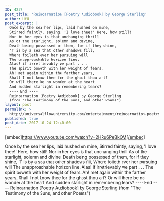 ```yaml
---
ID: 4257
post_title: 'Reincarnation [Poetry Audiobook] by George Sterling'
author: UfU
post_excerpt: |
  Once by the sea her lips, laid hushed on mine,
  Stirred faintly, saying, 'I love thee!' Here, how still!
  Nor in her eyes is that unchanging thrill
  As of the starlight, solemn and divine,
  Death being possessed of them, for if they shine,
  'T is by a sea that other shadows fill,
  Where foileth ever her pursuing will
  The unapproachable horizon line.
  Alas! if irretrievably we part . . .
  The spirit boweth with her weight of fears.
  Ah! met again within the farther years,
  Shall I not know thee for the ghost thou art?
  Or will there be no wonder at the heart
  And sudden starlight in remembering tears?
  ---- End ----
  Reincarnation [Poetry Audiobook] by George Sterling
  (from "The Testimony of the Suns, and other Poems")
layout: post
permalink: >
  http://universalflowuniversity.com/entertainment/reincarnation-poetry-audiobook-by-george-sterling/
published: true
post_date: 2017-10-24 12:40:00
---
```

[embed]https://www.youtube.com/watch?v=2HRu6PeBkQM[/embed]<br>
<p>Once by the sea her lips, laid hushed on mine,
Stirred faintly, saying, 'I love thee!' Here, how still!
Nor in her eyes is that unchanging thrill
As of the starlight, solemn and divine,
Death being possessed of them, for if they shine,
'T is by a sea that other shadows fill,
Where foileth ever her pursuing will
The unapproachable horizon line.
Alas! if irretrievably we part . . .
The spirit boweth with her weight of fears.
Ah! met again within the farther years,
Shall I not know thee for the ghost thou art?
Or will there be no wonder at the heart
And sudden starlight in remembering tears? 
---- End ----
Reincarnation [Poetry Audiobook] by George Sterling
(from "The Testimony of the Suns, and other Poems")</p>